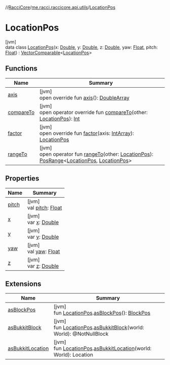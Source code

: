 //[RacciCore](../../../index.md)/[me.racci.raccicore.api.utils](../index.md)/[LocationPos](index.md)

# LocationPos

[jvm]\
data class [LocationPos](index.md)(x: [Double](https://kotlinlang.org/api/latest/jvm/stdlib/kotlin/-double/index.html), y: [Double](https://kotlinlang.org/api/latest/jvm/stdlib/kotlin/-double/index.html), z: [Double](https://kotlinlang.org/api/latest/jvm/stdlib/kotlin/-double/index.html), yaw: [Float](https://kotlinlang.org/api/latest/jvm/stdlib/kotlin/-float/index.html), pitch: [Float](https://kotlinlang.org/api/latest/jvm/stdlib/kotlin/-float/index.html)) : [VectorComparable](../-vector-comparable/index.md)&lt;[LocationPos](index.md)&gt;

## Functions

| Name | Summary |
|---|---|
| [axis](axis.md) | [jvm]<br>open override fun [axis](axis.md)(): [DoubleArray](https://kotlinlang.org/api/latest/jvm/stdlib/kotlin/-double-array/index.html) |
| [compareTo](index.md#-1818978705%2FFunctions%2F-1216412040) | [jvm]<br>open operator override fun [compareTo](index.md#-1818978705%2FFunctions%2F-1216412040)(other: [LocationPos](index.md)): [Int](https://kotlinlang.org/api/latest/jvm/stdlib/kotlin/-int/index.html) |
| [factor](factor.md) | [jvm]<br>open override fun [factor](factor.md)(axis: [IntArray](https://kotlinlang.org/api/latest/jvm/stdlib/kotlin/-int-array/index.html)): [LocationPos](index.md) |
| [rangeTo](index.md#1222944855%2FFunctions%2F-1216412040) | [jvm]<br>open operator fun [rangeTo](index.md#1222944855%2FFunctions%2F-1216412040)(other: [LocationPos](index.md)): [PosRange](../-pos-range/index.md)&lt;[LocationPos](index.md), [LocationPos](index.md)&gt; |

## Properties

| Name | Summary |
|---|---|
| [pitch](pitch.md) | [jvm]<br>val [pitch](pitch.md): [Float](https://kotlinlang.org/api/latest/jvm/stdlib/kotlin/-float/index.html) |
| [x](x.md) | [jvm]<br>var [x](x.md): [Double](https://kotlinlang.org/api/latest/jvm/stdlib/kotlin/-double/index.html) |
| [y](y.md) | [jvm]<br>var [y](y.md): [Double](https://kotlinlang.org/api/latest/jvm/stdlib/kotlin/-double/index.html) |
| [yaw](yaw.md) | [jvm]<br>val [yaw](yaw.md): [Float](https://kotlinlang.org/api/latest/jvm/stdlib/kotlin/-float/index.html) |
| [z](z.md) | [jvm]<br>var [z](z.md): [Double](https://kotlinlang.org/api/latest/jvm/stdlib/kotlin/-double/index.html) |

## Extensions

| Name | Summary |
|---|---|
| [asBlockPos](../as-block-pos.md) | [jvm]<br>fun [LocationPos](index.md).[asBlockPos](../as-block-pos.md)(): [BlockPos](../-block-pos/index.md) |
| [asBukkitBlock](../as-bukkit-block.md) | [jvm]<br>fun [LocationPos](index.md).[asBukkitBlock](../as-bukkit-block.md)(world: World): @NotNullBlock |
| [asBukkitLocation](../as-bukkit-location.md) | [jvm]<br>fun [LocationPos](index.md).[asBukkitLocation](../as-bukkit-location.md)(world: World): Location |
